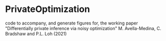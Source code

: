 # PrivateOptimization

code to accompany, and generate figures for, the working paper "Differentially private inference via noisy optimization" M. Avella-Medina, C. Bradshaw and P.L. Loh (2021)
